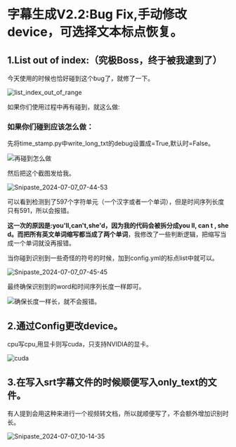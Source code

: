 # 字幕生成V2.2:Bug  Fix,手动修改device，可选择文本标点恢复。

## 1.List out of index:（究极Boss，终于被我逮到了）

今天使用的时候也恰好碰到这个bug了，就修了一下。

![list_index_out_of_range](https://image.baidu.com/search/down?url=https://img9.doubanio.com/view/photo/l/public/p2910312204.webp)

如果你们使用过程中再有碰到，就这么做:

### 如果你们碰到应该怎么做：

先将time_stamp.py中write_long_txt的debug设置成=True,默认时=False。

![再碰到怎么做](https://image.baidu.com/search/down?url=https://img9.doubanio.com/view/photo/l/public/p2910312205.webp)

然后把这个截图发给我。

![Snipaste_2024-07-07_07-44-53](https://image.baidu.com/search/down?url=https://img9.doubanio.com/view/photo/l/public/p2910312206.webp)

可以看到检测到了597个字符单元（一个汉字或者一个单词），但是时间序列长度只有591，所以会报错。

**这一次的原因是:you'll,can't,she'd，因为我的代码会被拆分成you ll, can t , she d。而把所有英文单词缩写都当成了两个单词**，我修改了一些判断逻辑，把缩写当成一个单词就没再报错。

当你碰到识别到一些奇怪的符号的时候，加到config.yml的标点list中就可以。

![Snipaste_2024-07-07_07-45-45](https://image.baidu.com/search/down?url=https://img3.doubanio.com/view/photo/l/public/p2910312207.webp)

最终确保识别到的word和时间序列长度一样即可。

![确保长度一样长，就不会报错。](https://image.baidu.com/search/down?url=https://img3.doubanio.com/view/photo/l/public/p2910312232.webp)



## 2.通过Config更改device。

cpu写cpu,用显卡则写cuda，只支持NVIDIA的显卡。

![cuda](https://image.baidu.com/search/down?url=https://img9.doubanio.com/view/photo/l/public/p2910312234.webp)

## 3.在写入srt字幕文件的时候顺便写入only_text的文件。

有人提到会用这种来进行一个视频转文档，所以就顺便写了，不会额外增加识别时长。

![Snipaste_2024-07-07_10-14-35](https://image.baidu.com/search/down?url=https://img1.doubanio.com/view/photo/l/public/p2910312238.webp)